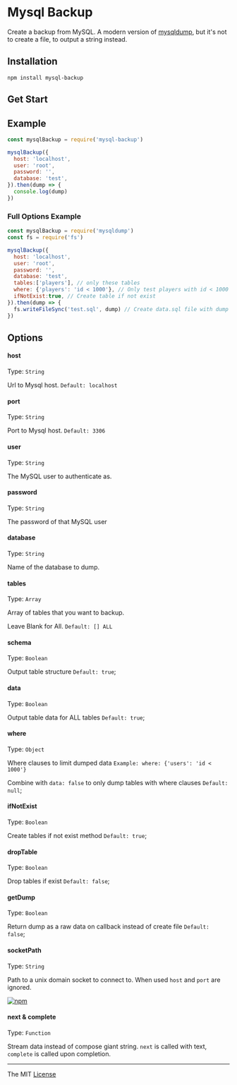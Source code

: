 # Mysql Backup

Create a backup from MySQL.
A modern version of [mysqldump](https://github.com/webcaetano/mysqldump), but it's not to create a file, to output a string instead.

## Installation

```
npm install mysql-backup
```

## Get Start

## Example

```javascript
const mysqlBackup = require('mysql-backup')

mysqlBackup({
  host: 'localhost',
  user: 'root',
  password: '',
  database: 'test',
}).then(dump => {
  console.log(dump)
})
```

### Full Options Example

```javascript
const mysqlBackup = require('mysqldump')
const fs = require('fs')

mysqlBackup({
  host: 'localhost',
  user: 'root',
  password: '',
  database: 'test',
  tables:['players'], // only these tables
  where: {'players': 'id < 1000'}, // Only test players with id < 1000
  ifNotExist:true, // Create table if not exist
}).then(dump => {
  fs.writeFileSync('test.sql', dump) // Create data.sql file with dump result
})
```

## Options


#### host

Type: `String`

Url to Mysql host. `Default: localhost`

#### port

Type: `String`

Port to Mysql host. `Default: 3306`

#### user

Type: `String`

The MySQL user to authenticate as.

#### password

Type: `String`

The password of that MySQL user

#### database

Type: `String`

Name of the database to dump.

#### tables

Type: `Array`

Array of tables that you want to backup.

Leave Blank for All. `Default: [] ALL`

#### schema

Type: `Boolean`

Output table structure `Default: true`;

#### data

Type: `Boolean`

Output table data for ALL tables `Default: true`;

#### where
Type: `Object`

Where clauses to limit dumped data `Example: where: {'users': 'id < 1000'}`

Combine with `data: false` to only dump tables with where clauses  `Default: null`;

#### ifNotExist

Type: `Boolean`

Create tables if not exist method `Default: true`;

#### dropTable

Type: `Boolean`

Drop tables if exist `Default: false`;

#### getDump

Type: `Boolean`

Return dump as a raw data on callback instead of create file `Default: false`;

#### socketPath

Type: `String`

Path to a unix domain socket to connect to. When used `host` and `port` are ignored.

[![npm](https://nodei.co/npm/mysql-backup.png?downloads=true&downloadRank=true&stars=true)](https://www.npmjs.com/package/mysql-backup)

#### next & complete

Type: `Function`

Stream data instead of compose giant string. `next` is called with text, `complete` is called upon completion.

---------------------------------

The MIT [License](https://raw.githubusercontent.com/webcaetano/mysqldump/master/LICENSE.md)
